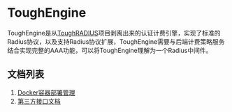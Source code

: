 # ToughEngine 

ToughEngine是从[ToughRADIUS](https://github.com/talkincode/ToughRADIUS "ToughRADIUS")项目剥离出来的认证计费引擎，实现了标准的Radius协议，以及支持Radius协议扩展，ToughEngine需要与后端计费策略服务结合实现完整的AAA功能，可以将ToughEngine理解为一个Radius中间件。

## 文档列表

1. [Docker容器部署管理](https://github.com/talkincode/toughengine/wiki/ToughEngine%E7%B3%BB%E7%BB%9FDocker%E5%AE%B9%E5%99%A8%E9%83%A8%E7%BD%B2%E7%AE%A1%E7%90%86)
2. [第三方接口文档](https://github.com/talkincode/toughengine/wiki/ToughEngine%E7%AC%AC%E4%B8%89%E6%96%B9%E6%8E%A5%E5%8F%A3%E6%96%87%E6%A1%A3 "[第三方接口文档]")
